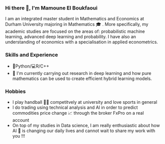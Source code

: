 
### Hi there 👋, I'm Mamoune El Boukfaoui
I am an integrated master student in Mathematics and Economics at Durham University majoring in Mathematics 🎓 . More specifically, my academic studies are focused on the areas of: probabilistic machine learning, advanced deep learning and probability.
I have also an understanding of economics with a specialisation in applied econometrics.


### Skills and Experience
- 🐍Python/💻R/C++
- 🔭 I'm currently carrying out research in deep learning and how pure mathematics can be used to create efficient hybrid learning models.

### Hobbies
- I play handball 🤾‍♂️ competitvely at university and love sports in general
- I do trading using technical analysis and AI in order to predict commodities price change 📈 through the broker FxPro on a real account  
- On top of my studies in Data science, I am really enthusiastic about how AI 🤖 is changing our daily lives and cannot wait to share my work with you !!! 



